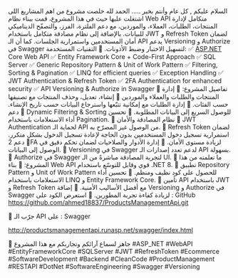 السلام عليكم , كل عام وأنتم بخير .....
الحمد لله خلصت مشروع من اهم المشاريع اللى اشتغلت عليها حيث في هذا المشروع، قمت ببناء نظام Web API متكامل لإدارة المنتجات، الطلبات، العملاء، والموردين، مع دعم الفلترة، الفرز، والتصفّح الديناميكي للبيانات. بالإضافة إلى نظام مصادقة متكامل باستخدام JWT و Refresh Token لضمان أمان المستخدمين واستمرارية الجلسات. كما أن الـ API يدعم Versioning و Authorize في Swagger لتسهيل الاختبار وضبط الأذونات.
🔹 التقنيات المستخدمة:
✅ [ASP.NET](http://asp.net/) Core Web API
 ✅ Entity Framework Core + Code-First Approach
 ✅ SQL Server
 ✅ Generic Repository Pattern & Unit of Work Pattern
 ✅ Filtering, Sorting & Pagination
 ✅ LINQ for efficient queries
 ✅ Exception Handling 
 ✅ JWT Authentication & Refresh Token
 ✅ 2FA Authentication for enhanced security
 ✅ API Versioning & Authorize in Swagger
🔸 تفاصيل المشروع:
 🔹 إدارة المنتجات والطلبات والعملاء والموردين
 🔹 إنشاء، تعديل، وحذف المنتجات مع تصنيفها حسب الفئات.
 🔹 إدارة الطلبات مع إمكانية تتبّعها واسترجاع البيانات حسب تاريخ الإنشاء.
 🔹 دعم Dynamic Filtering & Sorting للوصول السريع إلى البيانات المطلوبة.
 🔹 تحسين أداء الاستعلامات باستخدام Pagination.
 🔹 نظام المصادقة والأمان
 🔹 JWT Authentication لحماية الـ API من الوصول غير المصرّح به.
 🔹 Refresh Token لضمان استمرارية تسجيل دخول المستخدمين بدون الحاجة لإعادة تسجيل الدخول بشكل متكرر.
 🔹 دعم 2FA لزيادة مستوى الأمان.
 🔹 إدارة الأدوار والصلاحيات لضمان تحكم دقيق في الوصول إلى البيانات.
 🔹 Versioning في Swagger لدعم تعدد إصدارات الـ API بسهولة.
 🔹 Authorize في Swagger لتجربة المصادقة مباشرةً من الـ UI.
🔸 ما تعلمته من هذا المشروع:
📌 بناء Web API قوي وقابل للتوسّع باستخدام .NET 8.
 📌 تطبيق Repository Pattern و Unit of Work Pattern للحصول على كود نظيف ومنظم.
 📌 تحسين أداء الاستعلامات باستخدام LINQ و Entity Framework Core.
 📌 تأمين API باستخدام JWT و Refresh Token مع أفضل الأساليب الأمنية.
 📌 إضافة Versioning و Authorize في Swagger لزيادة كفاءة تجربة المطورين.
🔗 استعرض الكود على  : GitHub https://github.com/ahmed18837/ProductsManagementApi.git

 🔗 جرّب الـ API على  : Swagger

http://productsmanagementapi.runasp.net/swagger/index.html

💬 جاهز لسماع آرائكم وتجاربكم مع هذا المشروع
#ASP_NET #WebAPI #EntityFrameworkCore #SQLServer #JWT #RefreshToken #Ecommerce #SoftwareDevelopment #Backend #CleanCode #ProductManagement #RESTAPI #DotNet #SoftwareEngineering #Swagger #Versioning
